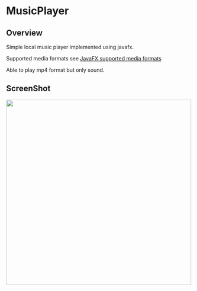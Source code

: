 # MusicPlayer



## Overview

Simple local music player implemented using javafx.

Supported media formats see
[JavaFX supported media formats](https://docs.oracle.com/javafx/2/api/javafx/scene/media/package-summary.html#SupportedMediaTypes)

Able to play mp4 format but only sound. 




## ScreenShot

<img src="https://github.com/veloXtime/MusicPlayer/blob/master/screenshot/screenshot.png" width="500" height="auto">

